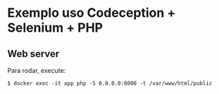 #  Exemplo uso Codeception + Selenium + PHP

## Web server

Para rodar, execute:

```
$ docker exec -it app php -S 0.0.0.0:8000 -t /var/www/html/public
```
